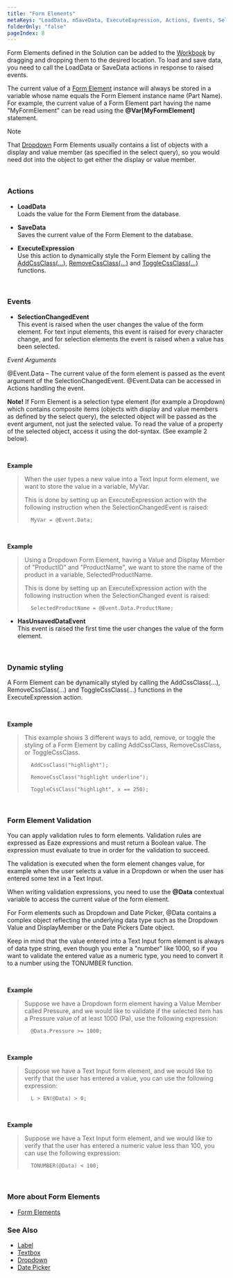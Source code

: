 ```yaml
---
title: "Form Elements"
metaKeys: "LoadData, mSaveData,	ExecuteExpression, Actions, Events, SelectionChangedEvent, HasUnsavedDataEvent, Dynamic styling, Form Element Validation, "
folderOnly: "false"
pageIndex: 8
---
```



Form Elements defined in the Solution can be added to the [Workbook](../../workbooks.md) by dragging and dropping them to the desired location. To load and save data, you need to call the LoadData or SaveData actions in response to raised events.

The current value of a [Form Element](../../forms/formelements.md) instance will always be stored in a variable whose name equals the Form Element instance name (Part Name). For example, the current value of a Form Element part having the name "MyFormElement" can be read using the **@Var[MyFormElement]** statement. 

> [!NOTE]
> That [Dropdown](../../forms/formelements/dropdown.md) Form Elements usually contains a list of objects with a display and value member (as specified in the select query), so you would need dot into the object to get either the display or value member.
<br/>

### Actions


*	**LoadData**  
Loads the value for the Form Element from the database.

*	**SaveData**  
Saves the current value of the Form Element to the database.

*	**ExecuteExpression**  
Use this action to dynamically style the Form Element by calling the [AddCssClass(…)](), [RemoveCssClass(…)]() and [ToggleCssClass(…)]() functions.
<br/>

### Events


*	**SelectionChangedEvent**  
This event is raised when the user changes the value of the form element. For text input elements, this event is raised for every character change, and for selection elements the event is raised when a value has been selected.

 *Event Arguments*

 @Event.Data – The current value of the form element is passed as the event argument of the SelectionChangedEvent. @Event.Data can be accessed in Actions handling the event.

 **Note!** If Form Element is a selection type element (for example a Dropdown) which contains composite items (objects with display and value members as defined by the select query), the selected object will be passed as the event argument, not just the selected value. To read the value of a property of the selected object, access it using the dot-syntax. (See example 2 below).

<br/>

**Example**
>
>When the user types a new value into a Text Input form element, we want to store the value in a variable, MyVar.
>
>This is done by setting up an ExecuteExpression action with the following instruction when the SelectionChangedEvent is raised:
>
>       MyVar = @Event.Data;


<br/>

**Example**
>
>Using a Dropdown Form Element, having a Value and Display Member of "ProductID" and "ProductName", we want to store the name of the product in a variable, SelectedProductName.
>
>This is done by setting up an ExecuteExpression action with the following instruction when the SelectionChanged event is raised:
>
>       SelectedProductName = @Event.Data.ProductName;



*	**HasUnsavedDataEvent**  
This event is raised the first time the user changes the value of the form element. 

<br/>

### Dynamic styling

A Form Element can be dynamically styled by calling the AddCssClass(…), RemoveCssClass(…) and ToggleCssClass(…) functions in the ExecuteExpression action.

<br/>

**Example**
>
>This example shows 3 different ways to add, remove, or toggle the styling of a Form Element by calling AddCssClass, RemoveCssClass, or ToggleCssClass.
>
>       AddCssClass("highlight");
>
>       RemoveCssClass("highlight underline");
>
>       ToggleCssClass("highlight", x == 250);

<br/>

### Form Element Validation

You can apply validation rules to form elements. Validation rules are expressed as Eaze expressions and must return a Boolean value. The expression must evaluate to true in order for the validation to succeed.

The validation is executed when the form element changes value, for example when the user selects a value in a Dropdown or when the user has entered some text in a Text Input.

When writing validation expressions, you need to use the **@Data** contextual variable to access the current value of the form element.

For Form elements such as Dropdown and Date Picker, @Data contains a complex object reflecting the underlying data type such as the Dropdown Value and DisplayMember or the Date Pickers Date object.

Keep in mind that the value entered into a Text Input form element is always of data type string, even though you enter a "number" like 1000, so if you want to validate the entered value as a numeric type, you need to convert it to a number using the TONUMBER function.

<br/>

**Example**
>
>Suppose we have a Dropdown form element having a Value Member called Pressure, and we would like to validate if the selected item has a Pressure value of at least 1000 (Pa), use the following expression:
>
>       @Data.Pressure >= 1000;

<br/>

**Example**
>
>Suppose we have a Text Input form element, and we would like to verify that the user has entered a value, you can use the following expression:
>
>       L > EN(@Data) > 0;

<br/>

**Example**
>
>Suppose we have a Text Input form element, and we would like to verify that the user has entered a numeric value less than 100, you can use the following expression:
>
>       TONUMBER(@Data) < 100;

<br/>

### More about Form Elements

* [Form Elements](../../forms/formelements.md)

### See Also

* [Label](../../forms/formelements/label.md)
* [Textbox](../../forms/formelements/textbox.md)
* [Dropdown](../../forms/formelements/dropdown.md)
* [Date Picker](../../forms/formelements/datepicker.md)